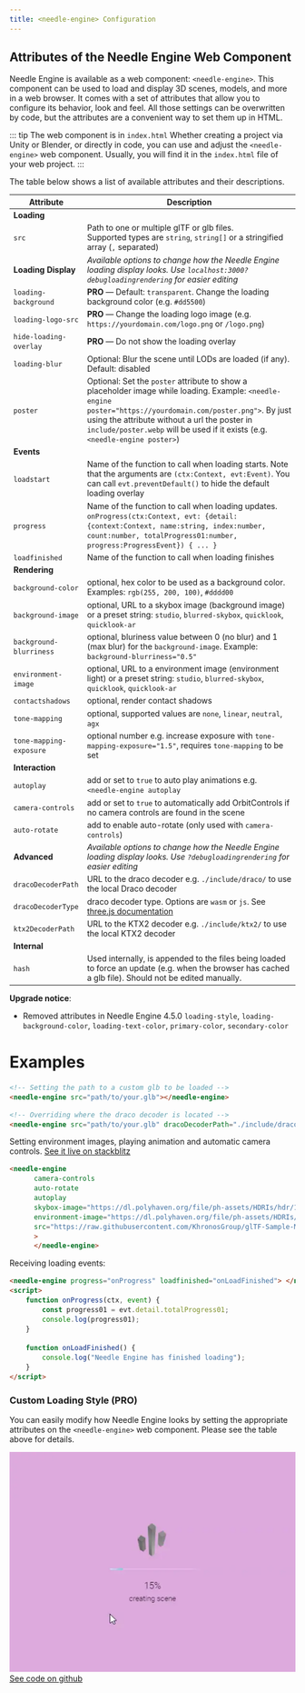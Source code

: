 ```yaml
---
title: <needle-engine> Configuration
---
```


## Attributes of the Needle Engine Web Component

Needle Engine is available as a web component: `<needle-engine>`. This component can be used to load and display 3D scenes, models, and more in a web browser. It comes with a set of attributes that allow you to configure its behavior, look and feel. All those settings can be overwritten by code, but the attributes are a convenient way to set them up in HTML.

::: tip The web component is in `index.html`
Whether creating a project via Unity or Blender, or directly in code, you can use and adjust the `<needle-engine>` web component. Usually, you will find it in the `index.html` file of your web project.
:::

The table below shows a list of available attributes and their descriptions.

| Attribute | Description |
| --- | --- |
| **Loading** | |
| `src` | Path to one or multiple glTF or glb files.<br/>Supported types are `string`, `string[]` or a stringified array (`,` separated) |
| **Loading Display** | *Available options to change how the Needle Engine loading display looks. Use `localhost:3000?debugloadingrendering` for easier editing* |
| `loading-background` | **PRO** — Default: `transparent`. Change the loading background color (e.g. `#dd5500`) |
| `loading-logo-src` | **PRO** — Change the loading logo image (e.g. `https://yourdomain.com/logo.png` or `/logo.png`) |
| `hide-loading-overlay` | **PRO** — Do not show the loading overlay |
| `loading-blur` | Optional: Blur the scene until LODs are loaded (if any). Default: disabled |
| `poster` | Optional: Set the `poster` attribute to show a placeholder image while loading. Example: `<needle-engine poster="https://yourdomain.com/poster.png">`. By just using the attribute without a url the poster in `include/poster.webp` will be used if it exists (e.g. `<needle-engine poster>`) |
| **Events** | |
| `loadstart` | Name of the function to call when loading starts. Note that the arguments are `(ctx:Context, evt:Event)`. You can call `evt.preventDefault()` to hide the default loading overlay | 
| `progress` | Name of the function to call when loading updates. `onProgress(ctx:Context, evt: {detail: {context:Context, name:string, index:number, count:number, totalProgress01:number, progress:ProgressEvent}) { ... }`   |
| `loadfinished` | Name of the function to call when loading finishes | 
| **Rendering** | |
| `background-color` | optional, hex color to be used as a background color. Examples: `rgb(255, 200, 100)`, `#dddd00` | 
| `background-image` | optional, URL to a skybox image (background image) or a preset string: `studio`, `blurred-skybox`, `quicklook`, `quicklook-ar` | 
| `background-blurriness` | optional, bluriness value between 0 (no blur) and 1 (max blur) for the `background-image`. Example: `background-blurriness="0.5"` | 
| `environment-image` | optional, URL to a environment image (environment light) or a preset string: `studio`, `blurred-skybox`, `quicklook`, `quicklook-ar` |
| `contactshadows` | optional, render contact shadows |
| `tone-mapping` | optional, supported values are `none`, `linear`, `neutral`, `agx` |
| `tone-mapping-exposure` | optional number e.g. increase exposure with `tone-mapping-exposure="1.5"`, requires `tone-mapping` to be set |
| **Interaction** | |
| `autoplay` | add or set to `true` to auto play animations e.g. `<needle-engine autoplay` | 
| `camera-controls` | add or set to `true` to automatically add OrbitControls if no camera controls are found in the scene |
| `auto-rotate` | add to enable auto-rotate (only used with `camera-controls`) |
| **Advanced** | *Available options to change how the Needle Engine loading display looks. Use `?debugloadingrendering` for easier editing* |
| `dracoDecoderPath` | URL to the draco decoder e.g. `./include/draco/` to use the local Draco decoder |
| `dracoDecoderType` | draco decoder type. Options are `wasm` or `js`. See [three.js documentation](https://threejs.org/docs/#examples/en/loaders/DRACOLoader.setDecoderConfig) |
| `ktx2DecoderPath` | URL to the KTX2 decoder e.g. `./include/ktx2/` to use the local KTX2 decoder |
| **Internal** | |
| `hash` | Used internally, is appended to the files being loaded to force an update (e.g. when the browser has cached a glb file). Should not be edited manually. |

**Upgrade notice**:   
- Removed attributes in Needle Engine 4.5.0 `loading-style`, `loading-background-color`, `loading-text-color`, `primary-color`, `secondary-color`

# Examples

```html
<!-- Setting the path to a custom glb to be loaded -->
<needle-engine src="path/to/your.glb"></needle-engine>
```

```html
<!-- Overriding where the draco decoder is located -->
<needle-engine src="path/to/your.glb" dracoDecoderPath="./include/draco/"></needle-engine>
```

Setting environment images, playing animation and automatic camera controls. [See it live on stackblitz](https://stackblitz.com/edit/needle-engine-cycle-src?file=index.html)
```html
<needle-engine
      camera-controls
      auto-rotate
      autoplay
      skybox-image="https://dl.polyhaven.org/file/ph-assets/HDRIs/hdr/1k/industrial_sunset_puresky_1k.hdr"
      environment-image="https://dl.polyhaven.org/file/ph-assets/HDRIs/hdr/1k/industrial_sunset_puresky_1k.hdr"
      src="https://raw.githubusercontent.com/KhronosGroup/glTF-Sample-Models/master/2.0/DamagedHelmet/glTF-Embedded/DamagedHelmet.gltf"
      >
      </needle-engine>
```

Receiving loading events:
```html
<needle-engine progress="onProgress" loadfinished="onLoadFinished"> </needle-engine>
<script>
    function onProgress(ctx, event) {
        const progress01 = evt.detail.totalProgress01;
        console.log(progress01);
    }

    function onLoadFinished() {
        console.log("Needle Engine has finished loading");
    }
</script>
```

### Custom Loading Style (PRO)

You can easily modify how Needle Engine looks by setting the appropriate attributes on the `<needle-engine>` web component. Please see the table above for details.

![custom loading](/imgs/custom-loading-style.webp)  
[See code on github](https://github.com/needle-engine/vite-template/blob/loading-style/custom/index.html)
